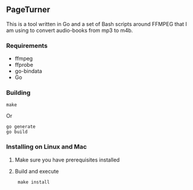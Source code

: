 ## PageTurner
This is a tool written in Go and a set of Bash scripts around FFMPEG that I am using to convert audio-books from mp3 to m4b.

### Requirements

- ffmpeg
- ffprobe
- go-bindata
- Go

### Building

    make

Or

    go generate
    go build

### Installing on Linux and Mac

1. Make sure you have prerequisites installed
2. Build and execute

        make install
